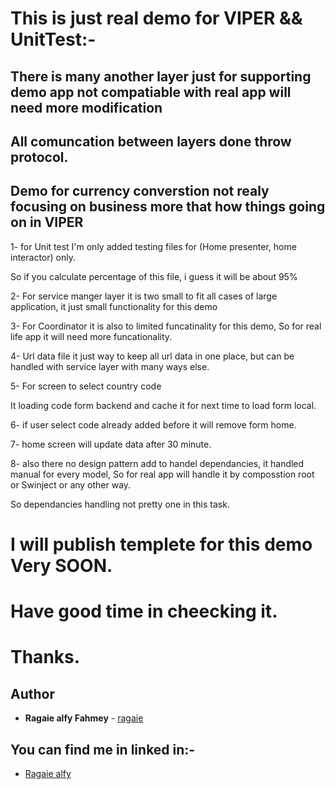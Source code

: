 # This is just real demo for VIPER && UnitTest:-

## There is many another layer just for supporting demo app not compatiable with real app will need more modification

## All comuncation between layers done throw protocol.

##  Demo for currency converstion not realy focusing on business more that how things going on in VIPER

1- for Unit test I'm only added testing files for  (Home presenter, home  interactor) only.

So if you calculate percentage of this file, i guess it will be about 95%


2- For service manger layer it is two small to fit all cases of large application, it just small functionality for this demo

3- For Coordinator it is also to limited funcatinality for this demo, So for real life app it will need more funcationality.

4- Url data file it just way to keep all url data in one place, but can be handled with service layer with many ways else.

5- For screen to select country code

It loading code form backend and cache it for next time to load form local.

6- if user select code already added before it will remove form home.

7- home screen will update data after 30 minute.

8- also there no design pattern add to handel dependancies, it handled manual for every model, So for real app will handle it
by composstion root or Swinject or any other way.

So dependancies handling not pretty one in this task.


# I will publish templete for this demo Very SOON.
# Have good time in cheecking it.

# Thanks.


## Author

* **Ragaie alfy Fahmey**  - [ragaie](https://github.com/ragaie)

## You can find me in linked in:- 
- [Ragaie alfy](www.linkedin.com/in/ragaie-alfy)
